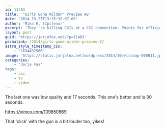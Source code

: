 ```yaml
---
id: 11483
title: '"Girls Gone Wilder" Preview #2'
date: '2014-10-23T13:15:32-07:00'
author: 'Mika E. (Ipstenu)'
excerpt: 'They''re killing CSIs at a CSI convention. Points for efficiency, I guess.'
layout: post
guid: 'https://jorjafox.net/?p=11483'
permalink: /2014/girls-gone-wilder-preview-2/
astra_style_timestamp_css:
    - '1634492586'
image: 'https://static.jorjafox.net/wordpress/2014/10/vlcsnap-000011.jpg'
categories:
    - 'Jorja Fox'
tags:
    - csi
    - tv
    - video
---
```


The last one was low quality and 17 seconds. This one's better and is 30 seconds.

https://vimeo.com/109850669

That 'click' with the gun is a bit louder too, yikes!
